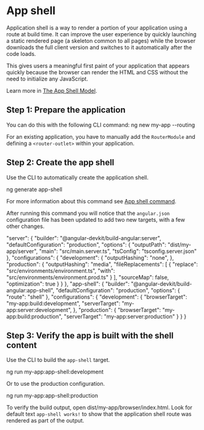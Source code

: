 # App shell

Application shell is a way to render a portion of your application using a route at build time.
It can improve the user experience by quickly launching a static rendered page (a skeleton common to all pages) while the browser downloads the full client version and switches to it automatically after the code loads.

This gives users a meaningful first paint of your application that appears quickly because the browser can render the HTML and CSS without the need to initialize any JavaScript.

Learn more in [The App Shell Model](https://developers.google.com/web/fundamentals/architecture/app-shell).

## Step 1: Prepare the application

You can do this with the following CLI command:
<code-example language="bash">
ng new my-app --routing
</code-example>

For an existing application, you have to manually add the `RouterModule` and defining a `<router-outlet>` within your application.

## Step 2: Create the app shell

Use the CLI to automatically create the application shell.

<code-example language="bash">
ng generate app-shell
</code-example>

For more information about this command see [App shell command](cli/generate#app-shell-command). 

After running this command you will notice that the `angular.json` configuration file has been updated to add two new targets, with a few other changes.

<code-example language="json">
"server": {
  "builder": "@angular-devkit/build-angular:server",
  "defaultConfiguration": "production",
  "options": {
    "outputPath": "dist/my-app/server",
    "main": "src/main.server.ts",
    "tsConfig": "tsconfig.server.json"
  },
  "configurations": {
    "development": {
      "outputHashing": "none",
    },
    "production": {
      "outputHashing": "media",
      "fileReplacements": [
        {
          "replace": "src/environments/environment.ts",
          "with": "src/environments/environment.prod.ts"
        }
      ],
      "sourceMap": false,
      "optimization": true
    }
  }
},
"app-shell": {
  "builder": "@angular-devkit/build-angular:app-shell",
  "defaultConfiguration": "production",
  "options": {
    "route": "shell"
  },
  "configurations": {
    "development": {
      "browserTarget": "my-app:build:development",
      "serverTarget": "my-app:server:development",
    },
    "production": {
      "browserTarget": "my-app:build:production",
      "serverTarget": "my-app:server:production"
    }
  }
}
</code-example>

## Step 3: Verify the app is built with the shell content

Use the CLI to build the `app-shell` target.

<code-example language="bash">
ng run my-app:app-shell:development
</code-example>

Or to use the production configuration.

<code-example language="bash">
ng run my-app:app-shell:production
</code-example>

To verify the build output, open dist/my-app/bro<span>wser</span>/index.html</code>. Look for default text `app-shell works!` to show that the application shell route was rendered as part of the output.
